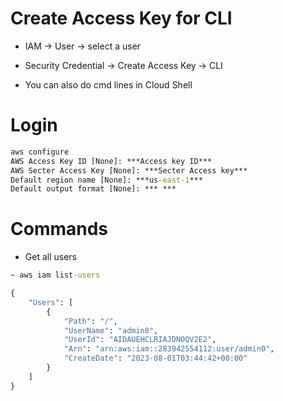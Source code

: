 # Create Access Key for CLI
- IAM -> User -> select a user
- Security Credential -> Create Access Key -> CLI

- You can also do cmd lines in Cloud Shell


# Login
```cmd
aws configure
AWS Access Key ID [None]: ***Access key ID***
AWS Secter Access Key [None]: ***Secter Access key***
Default region name [None]: ***us-east-1***
Default output format [None]: *** ***
``` 

# Commands
- Get all users
```cmd
~ aws iam list-users

{
    "Users": [
        {
            "Path": "/",
            "UserName": "admin0",
            "UserId": "AIDAUEHCLRIAJDNOQV2E2",
            "Arn": "arn:aws:iam::283942554112:user/admin0",
            "CreateDate": "2023-08-01T03:44:42+00:00"
        }
    ]
}
```
